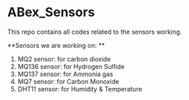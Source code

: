 # ABex_Sensors
This repo contains all codes related to the sensors working.

**Sensors we are working on: **
<br><p>
1. MQ2 sensor: for carbon dioxide<br>
2. MQ136 sensor: for Hydrogen Sulfide<br>
3. MQ137 sensor: for Ammonia gas<br>
4. MQ7 sensor: for Carbon Monoxide<br>
5. DHT11 sensor: for Humidity & Temperature<br>
</p>
